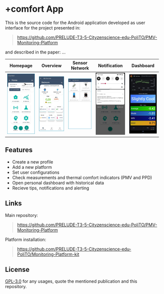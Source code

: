 # +comfort App

This is the source code for the Android application developed as user interface for the project presented in:
> https://github.com/PRELUDE-T3-5-Cityzenscience-edu-PoliTO/PMV-Monitoring-Platform

and described in the paper: ...

Homepage                   |  Overview                 | Sensor Network        | Notification        | Dashboard           |
:-------------------------:|:-------------------------:|:---------------------:|:-------------------:|:-------------------:|
<img src="https://github.com/AndreaAvignone/myComfort/blob/main/pictures/homepage.jpg" width="200">  |  <img src="https://github.com/AndreaAvignone/myComfort/blob/main/pictures/overview.jpg" width="200">  | <img src="https://github.com/AndreaAvignone/myComfort/blob/main/pictures/network.jpg" width="200"> | <img src="https://github.com/AndreaAvignone/myComfort/blob/main/pictures/notification.jpg" width="200"> | <img src="https://github.com/AndreaAvignone/myComfort/blob/main/pictures/dashboard.jpg" width="200"> 


## Features
* Create a new profile
* Add a new platform
* Set user configurations
* Check measurements and thermal comfort indicators (PMV and PPD)
* Open personal dashboard with historical data
* Recieve tips, notifications and alerting

## Links
Main repository:
> https://github.com/PRELUDE-T3-5-Cityzenscience-edu-PoliTO/PMV-Monitoring-Platform

Platform installation:
>https://github.com/PRELUDE-T3-5-Cityzenscience-edu-PoliTO/Monitoring-Platform-kit

## License
[GPL-3.0](./LICENSE) for any usages, quote the mentioned publication and this repository.
